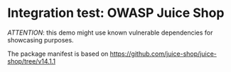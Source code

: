 # Integration test: OWASP Juice Shop

*ATTENTION*: this demo might use known vulnerable dependencies for showcasing purposes.

The package manifest is based on
<https://github.com/juice-shop/juice-shop/tree/v14.1.1>
